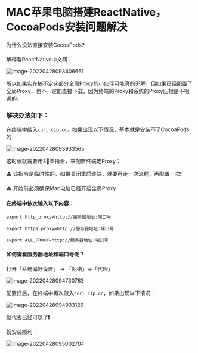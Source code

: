 # MAC苹果电脑搭建ReactNative，CocoaPods安装问题解决

为什么没法直接安装CocoaPods❓

解释看ReactNative中文网：

![image-20220428093406661](https://vichien-public.oss-cn-guangzhou.aliyuncs.com/typora/image-20220428093406661.png)

所以如果实在搞不定这部分全局Proxy的小伙伴可能真的无解，但如果已经配置了全局Proxy，也不一定能直接下载，因为终端的Proxy和系统的Proxy压根是不相通的。

### 解决办法如下：

在终端中敲入`curl cip.cc`，如果出现以下情况，基本就是安装不了CocoaPods的

![image-20220428093933565](https://vichien-public.oss-cn-guangzhou.aliyuncs.com/typora/image-20220428093933565.png)

这时候就需要用3⃣️条指令，来配置终端走Proxy：

⚠️ 该指令是临时性的，如果关闭重启终端，就要再走一次流程，再配置一次❗️

⚠️ 开始前必须确保Mac电脑已经开启全局Proxy

#### 在终端中依次输入以下内容：

`export http_proxy=http://服务器地址:端口号`

`export https_proxy=http://服务器地址:端口号`

`export ALL_PROXY=http://服务器地址:端口号`

#### 如何查看服务器地址和端口号呢？

打开「系统偏好设置」 -> 「网络」->「代理」

![image-20220428094730763](https://vichien-public.oss-cn-guangzhou.aliyuncs.com/typora/image-20220428094730763.png)

配置好后，在终端中再次敲入`curl cip.cc`，如果出现以下情况：

![image-20220428094933126](https://vichien-public.oss-cn-guangzhou.aliyuncs.com/typora/image-20220428094933126.png)

就代表已经可以了❗️

祝安装顺利：

![image-20220428095002704](https://vichien-public.oss-cn-guangzhou.aliyuncs.com/typora/image-20220428095002704.png)